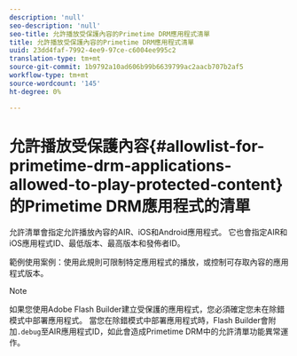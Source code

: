 ```yaml
---
description: 'null'
seo-description: 'null'
seo-title: 允許播放受保護內容的Primetime DRM應用程式清單
title: 允許播放受保護內容的Primetime DRM應用程式清單
uuid: 23dd4faf-7992-4ee9-97ce-c6004ee995c2
translation-type: tm+mt
source-git-commit: 1b9792a10ad606b99b6639799ac2aacb707b2af5
workflow-type: tm+mt
source-wordcount: '145'
ht-degree: 0%

---
```



# 允許播放受保護內容{#allowlist-for-primetime-drm-applications-allowed-to-play-protected-content}的Primetime DRM應用程式的清單

允許清單會指定允許播放內容的AIR、iOS和Android應用程式。 它也會指定AIR和iOS應用程式ID、最低版本、最高版本和發佈者ID。

範例使用案例：使用此規則可限制特定應用程式的播放，或控制可存取內容的應用程式版本。

>[!NOTE]
>
>如果您使用Adobe Flash Builder建立受保護的應用程式，您必須確定您未在除錯模式中部署應用程式。 當您在除錯模式中部署應用程式時，Flash Builder會附加`.debug`至AIR應用程式ID，如此會造成Primetime DRM中的允許清單功能異常運作。
